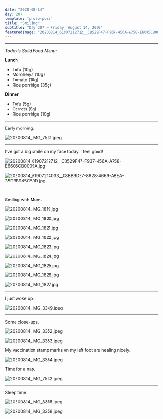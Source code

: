 ```yaml
---
date: "2020-08-14"
day: 207
template: "photo-post"
title: "Smiling"
subtitle: "Day 207 – Friday, August 14, 2020"
featuredImage: "20200814_61907212712__CB529F47-F937-456A-A758-E6605CB0009A.jpg"
---
```


<hr />

_Today’s Solid Food Menu:_

**Lunch**

- Tofu (10g)
- Moroheiya (10g)
- Tomato (10g)
- Rice porridge (35g)

**Dinner**

- Tofu (5g)
- Carrots (5g)
- Rice porridge (10g)

<hr />

Early morning.

![20200814_IMG_7531.jpeg](20200814_IMG_7531.jpeg)

<hr />

I’ve got a big smile on my face today. I feel good!

![20200814_61907212712__CB529F47-F937-456A-A758-E6605CB0009A.jpg](20200814_61907212712__CB529F47-F937-456A-A758-E6605CB0009A.jpg)

![20200814_61907214033__08BB9DE7-8628-4669-ABEA-35DBB945C50D.jpg](20200814_61907214033__08BB9DE7-8628-4669-ABEA-35DBB945C50D.jpg)

<br />

Smiling with Mum.

![20200814_IMG_1819.jpg](20200814_IMG_1819.jpg)

![20200814_IMG_1820.jpg](20200814_IMG_1820.jpg)

![20200814_IMG_1821.jpg](20200814_IMG_1821.jpg)

![20200814_IMG_1822.jpg](20200814_IMG_1822.jpg)

![20200814_IMG_1823.jpg](20200814_IMG_1823.jpg)

![20200814_IMG_1824.jpg](20200814_IMG_1824.jpg)

![20200814_IMG_1825.jpg](20200814_IMG_1825.jpg)

![20200814_IMG_1826.jpg](20200814_IMG_1826.jpg)

![20200814_IMG_1827.jpg](20200814_IMG_1827.jpg)

<hr />

I just woke up.

![20200814_IMG_3349.jpeg](20200814_IMG_3349.jpeg)

<hr />

Some close-ups.

![20200814_IMG_3352.jpeg](20200814_IMG_3352.jpeg)

![20200814_IMG_3353.jpeg](20200814_IMG_3353.jpeg)

My vaccination stamp marks on my left foot are healing nicely.

![20200814_IMG_3354.jpeg](20200814_IMG_3354.jpeg)

Time for a nap.

![20200814_IMG_7532.jpeg](20200814_IMG_7532.jpeg)

<hr />

Sleep time.

![20200814_IMG_3355.jpeg](20200814_IMG_3355.jpeg)

![20200814_IMG_3358.jpeg](20200814_IMG_3358.jpeg)
